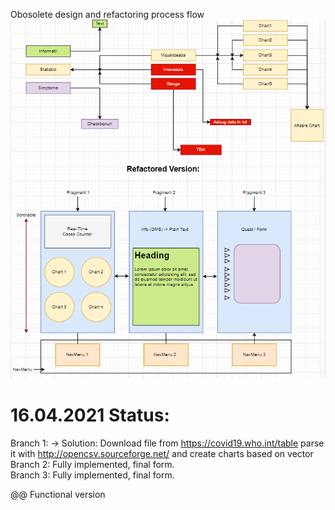 Obosolete design and refactoring process flow  
![SDD](https://github.com/Pade88/ProiectAMDM/blob/master/SDD.PNG)
# 16.04.2021 Status:  
Branch 1: -> Solution: Download file from https://covid19.who.int/table  parse it with http://opencsv.sourceforge.net/ and create charts based on vector
Branch 2: Fully implemented, final form.  
Branch 3: Fully implemented, final form.  

@@ Functional version
